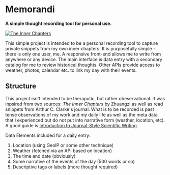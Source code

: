 # Memorandi

**A simple thought recording tool for personal use.**

[![The Inner Chapters][butterfly_dream.jpg]][butterfly_dream.jpg]

This simple project is intended to be a personal recording tool to capture private snippets from my own inner chapters. It is purposefully simple - there is only one user, me. A responsive front-end allows me to write from anywhere or any device. The main interface is data entry with a secondary catalog for me to review historical thoughts. Other APIs provide access to weather, photos, calendar etc. to link my day with their events.

## Structure

This project isn't intended to be theraputic, but rather obeservational. It was inpsired from two sources: _The Inner Chapters_ by Zhuangzi as well as read snippets from Arthur C. Clarke's journal. What is to be recorded is past tense observations of my work and my daily life as well as the meta data that I experienced but do not put into narrative form (weather, location, etc). A good guide is [Introduction to Journal-Style Scientific Writing][htw_general].

Data Elements included for a daily entry:

1. Location (using GeoIP or some other technique)
2. Weather (fetched via an API based on location)
3. The time and date (obviously)
4. Some narrative of the events of the day (500 words or so)
5. Descriptive tags or labels (more thought required)

<!-- References -->
[butterfly_dream.jpg]: http://www.rescen.net/Chris_Bannerman/images/Illus_01_full.jpg
[htw_general]: http://abacus.bates.edu/~ganderso/biology/resources/writing/HTWgeneral.html

